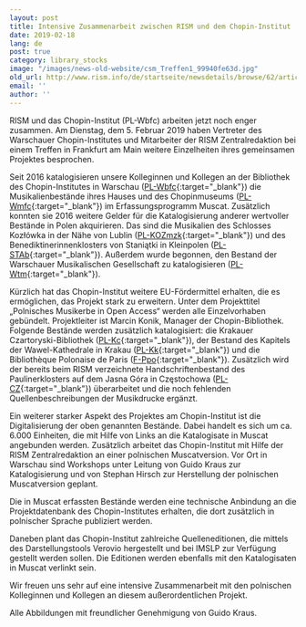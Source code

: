 ```yaml
---
layout: post
title: Intensive Zusammenarbeit zwischen RISM und dem Chopin-Institut
date: 2019-02-18
lang: de
post: true
category: library_stocks
image: "/images/news-old-website/csm_Treffen1_99940fe63d.jpg"
old_url: http://www.rism.info/de/startseite/newsdetails/browse/62/article/64/close-cooperation-between-rism-and-the-chopin-institute.html
email: ''
author: ''
---
```


RISM und das Chopin-Institut (PL-Wbfc) arbeiten jetzt noch enger zusammen. Am Dienstag, dem 5. Februar 2019 haben Vertreter des Warschauer Chopin-Institutes und Mitarbeiter der RISM Zentralredaktion bei einem Treffen in Frankfurt am Main weitere Einzelheiten ihres gemeinsamen Projektes besprochen.

Seit 2016 katalogisieren unsere Kolleginnen und Kollegen an der Bibliothek des Chopin-Institutes in Warschau ([PL-Wbfc](https://opac.rism.info/search?View=rism&siglum=PL-Wbfc&Language=de){:target="_blank"}) die Musikalienbestände ihres Hauses und des Chopinmuseums ([PL-Wmfc](https://opac.rism.info/search?View=rism&siglum=PL-Wmfc&Language=de){:target="_blank"}) im Erfassungsprogramm Muscat. Zusätzlich konnten sie 2016 weitere Gelder für die Katalogisierung anderer wertvoller Bestände in Polen akquirieren. Das sind die Musikalien des Schlosses Kozłówka in der Nähe von Lublin ([PL-KOZmzk](https://opac.rism.info/search?View=rism&siglum=PL-KOZmzk&Language=de){:target="_blank"}) und des Benediktinerinnenklosters von Staniątki in Kleinpolen ([PL-STAb](https://opac.rism.info/search?View=rism&siglum=PL-STAb&Language=de){:target="_blank"}). Außerdem wurde begonnen, den Bestand der Warschauer Musikalischen Gesellschaft zu katalogisieren ([PL-Wtm](https://opac.rism.info/search?View=rism&siglum=PL-Wtm&Language=de){:target="_blank"}).

Kürzlich hat das Chopin-Institut weitere EU-Fördermittel erhalten, die es ermöglichen, das Projekt stark zu erweitern. Unter dem Projekttitel „Polnisches Musikerbe in Open Access“ werden alle Einzelvorhaben gebündelt. Projektleiter ist Marcin Konik, Manager der Chopin-Bibliothek. Folgende Bestände werden zusätzlich katalogisiert: die Krakauer Czartoryski-Bibliothek ([PL-Kc](https://opac.rism.info/search?View=rism&siglum=PL-Kc&Language=de){:target="_blank"}), der Bestand des Kapitels der Wawel-Kathedrale in Krakau ([PL-Kk](https://opac.rism.info/search?View=rism&siglum=PPL-Kk&Language=de){:target="_blank"}) und die Bibliothèque Polonaise de Paris ([F-Ppo](https://opac.rism.info/search?View=rism&siglum=F-Ppo&Language=de){:target="_blank"}). Zusätzlich wird der bereits beim RISM verzeichnete Handschriftenbestand des Paulinerklosters auf dem Jasna Góra in Częstochowa ([PL-CZ](https://opac.rism.info/search?View=rism&siglum=PL-CZ&Language=de){:target="_blank"}) überarbeitet und die noch fehlenden Quellenbeschreibungen der Musikdrucke ergänzt.

Ein weiterer starker Aspekt des Projektes am Chopin-Institut ist die Digitalisierung der oben genannten Bestände. Dabei handelt es sich um ca. 6.000 Einheiten, die mit Hilfe von Links an die Katalogisate in Muscat angebunden werden. Zusätzlich arbeitet das Chopin-Institut mit Hilfe der RISM Zentralredaktion an einer polnischen Muscatversion. Vor Ort in Warschau sind Workshops unter Leitung von Guido Kraus zur Katalogisierung und von Stephan Hirsch zur Herstellung der polnischen Muscatversion geplant.

Die in Muscat erfassten Bestände werden eine technische Anbindung an die Projektdatenbank des Chopin-Institutes erhalten, die dort zusätzlich in polnischer Sprache publiziert werden.

Daneben plant das Chopin-Institut zahlreiche Quelleneditionen, die mittels des Darstellungstools Verovio hergestellt und bei IMSLP zur Verfügung gestellt werden sollen. Die Editionen werden ebenfalls mit den Katalogisaten in Muscat verlinkt sein.

Wir freuen uns sehr auf eine intensive Zusammenarbeit mit den polnischen Kolleginnen und Kollegen an diesem außerordentlichen Projekt.

Alle Abbildungen mit freundlicher Genehmigung von Guido Kraus.

